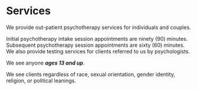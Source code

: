 # Services

We provide out-patient psychotherapy services for individuals and couples.

Initial psychotherapy intake session appointments are ninety (90) minutes.
Subsequent psychotherapy session appointments are sixty (60) minutes.
We also provide testing services for clients referred to us by psychologists.

We see anyone _**ages 13 and up**_.

We see clients regardless of race, sexual orientation, gender identity, religion, or political leanings.

